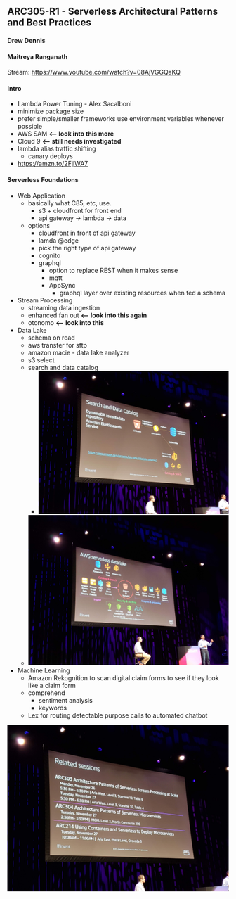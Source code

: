 ## ARC305-R1 - Serverless Architectural Patterns and Best Practices

#### Drew Dennis
#### Maitreya Ranganath

Stream: https://www.youtube.com/watch?v=08AjVGGQaKQ

#### Intro
- Lambda Power Tuning - Alex Sacalboni
- minimize package size
- prefer simple/smaller frameworks
 use environment variables whenever possible
- AWS SAM  **<-- look into this more**
- Cloud 9 **<-- still needs investigated**
- lambda alias traffic shifting
	- canary deploys
- https://amzn.to/2FjlWA7

#### Serverless Foundations
- Web Application
	- basically what C85, etc, use.
		- s3 + cloudfront for front end
		- api gateway -> lambda -> data
	- options
		- cloudfront in front of api gateway
		- lamda @edge
		- pick the right type of api gateway
		- cognito
		- graphql
			- option to replace REST when it makes sense
			- mqtt
			- AppSync
				- graphql layer over existing resources when fed a schema
- Stream Processing
	- streaming data ingestion
	- enhanced fan out **<-- look into this again**
	- otonomo **<-- look into this**
- Data Lake
	- schema on read
	- aws transfer for sftp
	- amazon macie - data lake analyzer
	- s3 select
	- search and data catalog
		- ![ ](../images/20181126_155845.jpg)
	- ![Data Lake Options ](../images/20181126_155433.jpg)
- Machine Learning
	- Amazon Rekognition to scan digital claim forms to see if they look like a claim form
	- comprehend
		- sentiment analysis
		- keywords
	- Lex for routing detectable purpose calls to automated chatbot


![ ](../images/20181126_161356.jpg)
